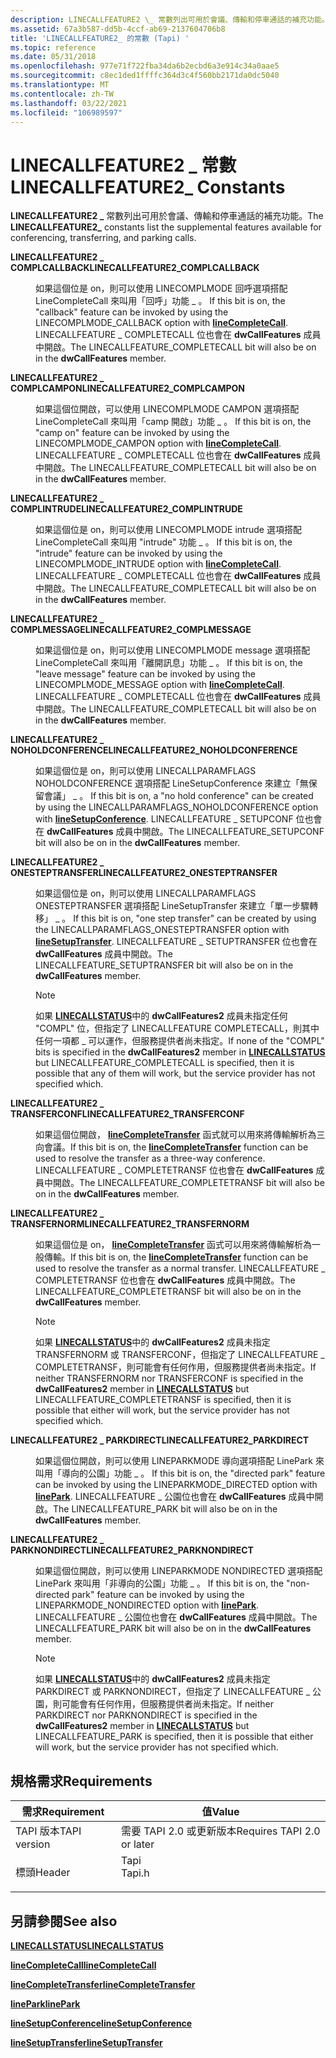 ```yaml
---
description: LINECALLFEATURE2 \_ 常數列出可用於會議、傳輸和停車通話的補充功能。
ms.assetid: 67a3b587-dd5b-4ccf-ab69-2137604706b8
title: 'LINECALLFEATURE2_ 的常數 (Tapi) '
ms.topic: reference
ms.date: 05/31/2018
ms.openlocfilehash: 977e71f722fba34da6b2ecbd6a3e914c34a0aae5
ms.sourcegitcommit: c8ec1ded1ffffc364d3c4f560bb2171da0dc5040
ms.translationtype: MT
ms.contentlocale: zh-TW
ms.lasthandoff: 03/22/2021
ms.locfileid: "106989597"
---
```

# <a name="linecallfeature2_-constants"></a><span data-ttu-id="08f2f-103">LINECALLFEATURE2 \_ 常數</span><span class="sxs-lookup"><span data-stu-id="08f2f-103">LINECALLFEATURE2\_ Constants</span></span>

<span data-ttu-id="08f2f-104">**LINECALLFEATURE2 \_** 常數列出可用於會議、傳輸和停車通話的補充功能。</span><span class="sxs-lookup"><span data-stu-id="08f2f-104">The **LINECALLFEATURE2\_** constants list the supplemental features available for conferencing, transferring, and parking calls.</span></span>

<dl> <dt>

<span data-ttu-id="08f2f-105"><span id="LINECALLFEATURE2_COMPLCALLBACK"></span><span id="linecallfeature2_complcallback"></span>**LINECALLFEATURE2 \_ COMPLCALLBACK**</span><span class="sxs-lookup"><span data-stu-id="08f2f-105"><span id="LINECALLFEATURE2_COMPLCALLBACK"></span><span id="linecallfeature2_complcallback"></span>**LINECALLFEATURE2\_COMPLCALLBACK**</span></span>
</dt> <dd> <dl> <dt>



<span data-ttu-id="08f2f-106">如果這個位是 on，則可以使用 LINECOMPLMODE 回呼選項搭配 LineCompleteCall 來叫用「回呼」功能 \_ 。 [](/windows/desktop/api/Tapi/nf-tapi-linecompletecall)</span><span class="sxs-lookup"><span data-stu-id="08f2f-106">If this bit is on, the "callback" feature can be invoked by using the LINECOMPLMODE\_CALLBACK option with [**lineCompleteCall**](/windows/desktop/api/Tapi/nf-tapi-linecompletecall).</span></span> <span data-ttu-id="08f2f-107">LINECALLFEATURE \_ COMPLETECALL 位也會在 **dwCallFeatures** 成員中開啟。</span><span class="sxs-lookup"><span data-stu-id="08f2f-107">The LINECALLFEATURE\_COMPLETECALL bit will also be on in the **dwCallFeatures** member.</span></span>


</dt> </dl> </dd> <dt>

<span data-ttu-id="08f2f-108"><span id="LINECALLFEATURE2_COMPLCAMPON"></span><span id="linecallfeature2_complcampon"></span>**LINECALLFEATURE2 \_ COMPLCAMPON**</span><span class="sxs-lookup"><span data-stu-id="08f2f-108"><span id="LINECALLFEATURE2_COMPLCAMPON"></span><span id="linecallfeature2_complcampon"></span>**LINECALLFEATURE2\_COMPLCAMPON**</span></span>
</dt> <dd> <dl> <dt>



<span data-ttu-id="08f2f-109">如果這個位開啟，可以使用 LINECOMPLMODE CAMPON 選項搭配 LineCompleteCall 來叫用「camp 開啟」功能 \_ 。 [](/windows/desktop/api/Tapi/nf-tapi-linecompletecall)</span><span class="sxs-lookup"><span data-stu-id="08f2f-109">If this bit is on, the "camp on" feature can be invoked by using the LINECOMPLMODE\_CAMPON option with [**lineCompleteCall**](/windows/desktop/api/Tapi/nf-tapi-linecompletecall).</span></span> <span data-ttu-id="08f2f-110">LINECALLFEATURE \_ COMPLETECALL 位也會在 **dwCallFeatures** 成員中開啟。</span><span class="sxs-lookup"><span data-stu-id="08f2f-110">The LINECALLFEATURE\_COMPLETECALL bit will also be on in the **dwCallFeatures** member.</span></span>


</dt> </dl> </dd> <dt>

<span data-ttu-id="08f2f-111"><span id="LINECALLFEATURE2_COMPLINTRUDE"></span><span id="linecallfeature2_complintrude"></span>**LINECALLFEATURE2 \_ COMPLINTRUDE**</span><span class="sxs-lookup"><span data-stu-id="08f2f-111"><span id="LINECALLFEATURE2_COMPLINTRUDE"></span><span id="linecallfeature2_complintrude"></span>**LINECALLFEATURE2\_COMPLINTRUDE**</span></span>
</dt> <dd> <dl> <dt>



<span data-ttu-id="08f2f-112">如果這個位是 on，則可以使用 LINECOMPLMODE intrude 選項搭配 LineCompleteCall 來叫用 "intrude" 功能 \_ 。 [](/windows/desktop/api/Tapi/nf-tapi-linecompletecall)</span><span class="sxs-lookup"><span data-stu-id="08f2f-112">If this bit is on, the "intrude" feature can be invoked by using the LINECOMPLMODE\_INTRUDE option with [**lineCompleteCall**](/windows/desktop/api/Tapi/nf-tapi-linecompletecall).</span></span> <span data-ttu-id="08f2f-113">LINECALLFEATURE \_ COMPLETECALL 位也會在 **dwCallFeatures** 成員中開啟。</span><span class="sxs-lookup"><span data-stu-id="08f2f-113">The LINECALLFEATURE\_COMPLETECALL bit will also be on in the **dwCallFeatures** member.</span></span>


</dt> </dl> </dd> <dt>

<span data-ttu-id="08f2f-114"><span id="LINECALLFEATURE2_COMPLMESSAGE"></span><span id="linecallfeature2_complmessage"></span>**LINECALLFEATURE2 \_ COMPLMESSAGE**</span><span class="sxs-lookup"><span data-stu-id="08f2f-114"><span id="LINECALLFEATURE2_COMPLMESSAGE"></span><span id="linecallfeature2_complmessage"></span>**LINECALLFEATURE2\_COMPLMESSAGE**</span></span>
</dt> <dd> <dl> <dt>



<span data-ttu-id="08f2f-115">如果這個位是 on，則可以使用 LINECOMPLMODE message 選項搭配 LineCompleteCall 來叫用「離開訊息」功能 \_ 。 [](/windows/desktop/api/Tapi/nf-tapi-linecompletecall)</span><span class="sxs-lookup"><span data-stu-id="08f2f-115">If this bit is on, the "leave message" feature can be invoked by using the LINECOMPLMODE\_MESSAGE option with [**lineCompleteCall**](/windows/desktop/api/Tapi/nf-tapi-linecompletecall).</span></span> <span data-ttu-id="08f2f-116">LINECALLFEATURE \_ COMPLETECALL 位也會在 **dwCallFeatures** 成員中開啟。</span><span class="sxs-lookup"><span data-stu-id="08f2f-116">The LINECALLFEATURE\_COMPLETECALL bit will also be on in the **dwCallFeatures** member.</span></span>


</dt> </dl> </dd> <dt>

<span data-ttu-id="08f2f-117"><span id="LINECALLFEATURE2_NOHOLDCONFERENCE"></span><span id="linecallfeature2_noholdconference"></span>**LINECALLFEATURE2 \_ NOHOLDCONFERENCE**</span><span class="sxs-lookup"><span data-stu-id="08f2f-117"><span id="LINECALLFEATURE2_NOHOLDCONFERENCE"></span><span id="linecallfeature2_noholdconference"></span>**LINECALLFEATURE2\_NOHOLDCONFERENCE**</span></span>
</dt> <dd> <dl> <dt>



<span data-ttu-id="08f2f-118">如果這個位是 on，則可以使用 LINECALLPARAMFLAGS NOHOLDCONFERENCE 選項搭配 LineSetupConference 來建立「無保留會議」 \_ 。 [](/windows/desktop/api/Tapi/nf-tapi-linesetupconference)</span><span class="sxs-lookup"><span data-stu-id="08f2f-118">If this bit is on, a "no hold conference" can be created by using the LINECALLPARAMFLAGS\_NOHOLDCONFERENCE option with [**lineSetupConference**](/windows/desktop/api/Tapi/nf-tapi-linesetupconference).</span></span> <span data-ttu-id="08f2f-119">LINECALLFEATURE \_ SETUPCONF 位也會在 **dwCallFeatures** 成員中開啟。</span><span class="sxs-lookup"><span data-stu-id="08f2f-119">The LINECALLFEATURE\_SETUPCONF bit will also be on in the **dwCallFeatures** member.</span></span>


</dt> </dl> </dd> <dt>

<span data-ttu-id="08f2f-120"><span id="LINECALLFEATURE2_ONESTEPTRANSFER"></span><span id="linecallfeature2_onesteptransfer"></span>**LINECALLFEATURE2 \_ ONESTEPTRANSFER**</span><span class="sxs-lookup"><span data-stu-id="08f2f-120"><span id="LINECALLFEATURE2_ONESTEPTRANSFER"></span><span id="linecallfeature2_onesteptransfer"></span>**LINECALLFEATURE2\_ONESTEPTRANSFER**</span></span>
</dt> <dd> <dl> <dt>



<span data-ttu-id="08f2f-121">如果這個位是 on，則可以使用 LINECALLPARAMFLAGS ONESTEPTRANSFER 選項搭配 LineSetupTransfer 來建立「單一步驟轉移」 \_ 。 [](/windows/desktop/api/Tapi/nf-tapi-linesetuptransfer)</span><span class="sxs-lookup"><span data-stu-id="08f2f-121">If this bit is on, "one step transfer" can be created by using the LINECALLPARAMFLAGS\_ONESTEPTRANSFER option with [**lineSetupTransfer**](/windows/desktop/api/Tapi/nf-tapi-linesetuptransfer).</span></span> <span data-ttu-id="08f2f-122">LINECALLFEATURE \_ SETUPTRANSFER 位也會在 **dwCallFeatures** 成員中開啟。</span><span class="sxs-lookup"><span data-stu-id="08f2f-122">The LINECALLFEATURE\_SETUPTRANSFER bit will also be on in the **dwCallFeatures** member.</span></span>

> [!Note]  
> <span data-ttu-id="08f2f-123">如果 [**LINECALLSTATUS**](/windows/desktop/api/Tapi/ns-tapi-linecallstatus)中的 **dwCallFeatures2** 成員未指定任何 "COMPL" 位，但指定了 LINECALLFEATURE COMPLETECALL，則其中任何一項都 \_ 可以運作，但服務提供者尚未指定。</span><span class="sxs-lookup"><span data-stu-id="08f2f-123">If none of the "COMPL" bits is specified in the **dwCallFeatures2** member in [**LINECALLSTATUS**](/windows/desktop/api/Tapi/ns-tapi-linecallstatus) but LINECALLFEATURE\_COMPLETECALL is specified, then it is possible that any of them will work, but the service provider has not specified which.</span></span>

 


</dt> </dl> </dd> <dt>

<span data-ttu-id="08f2f-124"><span id="LINECALLFEATURE2_TRANSFERCONF"></span><span id="linecallfeature2_transferconf"></span>**LINECALLFEATURE2 \_ TRANSFERCONF**</span><span class="sxs-lookup"><span data-stu-id="08f2f-124"><span id="LINECALLFEATURE2_TRANSFERCONF"></span><span id="linecallfeature2_transferconf"></span>**LINECALLFEATURE2\_TRANSFERCONF**</span></span>
</dt> <dd> <dl> <dt>



<span data-ttu-id="08f2f-125">如果這個位開啟， [**lineCompleteTransfer**](/windows/desktop/api/Tapi/nf-tapi-linecompletetransfer) 函式就可以用來將傳輸解析為三向會議。</span><span class="sxs-lookup"><span data-stu-id="08f2f-125">If this bit is on, the [**lineCompleteTransfer**](/windows/desktop/api/Tapi/nf-tapi-linecompletetransfer) function can be used to resolve the transfer as a three-way conference.</span></span> <span data-ttu-id="08f2f-126">LINECALLFEATURE \_ COMPLETETRANSF 位也會在 **dwCallFeatures** 成員中開啟。</span><span class="sxs-lookup"><span data-stu-id="08f2f-126">The LINECALLFEATURE\_COMPLETETRANSF bit will also be on in the **dwCallFeatures** member.</span></span>


</dt> </dl> </dd> <dt>

<span data-ttu-id="08f2f-127"><span id="LINECALLFEATURE2_TRANSFERNORM"></span><span id="linecallfeature2_transfernorm"></span>**LINECALLFEATURE2 \_ TRANSFERNORM**</span><span class="sxs-lookup"><span data-stu-id="08f2f-127"><span id="LINECALLFEATURE2_TRANSFERNORM"></span><span id="linecallfeature2_transfernorm"></span>**LINECALLFEATURE2\_TRANSFERNORM**</span></span>
</dt> <dd> <dl> <dt>



<span data-ttu-id="08f2f-128">如果這個位是 on， [**lineCompleteTransfer**](/windows/desktop/api/Tapi/nf-tapi-linecompletetransfer) 函式可以用來將傳輸解析為一般傳輸。</span><span class="sxs-lookup"><span data-stu-id="08f2f-128">If this bit is on, the [**lineCompleteTransfer**](/windows/desktop/api/Tapi/nf-tapi-linecompletetransfer) function can be used to resolve the transfer as a normal transfer.</span></span> <span data-ttu-id="08f2f-129">LINECALLFEATURE \_ COMPLETETRANSF 位也會在 **dwCallFeatures** 成員中開啟。</span><span class="sxs-lookup"><span data-stu-id="08f2f-129">The LINECALLFEATURE\_COMPLETETRANSF bit will also be on in the **dwCallFeatures** member.</span></span>

> [!Note]  
> <span data-ttu-id="08f2f-130">如果 [**LINECALLSTATUS**](/windows/desktop/api/Tapi/ns-tapi-linecallstatus)中的 **dwCallFeatures2** 成員未指定 TRANSFERNORM 或 TRANSFERCONF，但指定了 LINECALLFEATURE \_ COMPLETETRANSF，則可能會有任何作用，但服務提供者尚未指定。</span><span class="sxs-lookup"><span data-stu-id="08f2f-130">If neither TRANSFERNORM nor TRANSFERCONF is specified in the **dwCallFeatures2** member in [**LINECALLSTATUS**](/windows/desktop/api/Tapi/ns-tapi-linecallstatus) but LINECALLFEATURE\_COMPLETETRANSF is specified, then it is possible that either will work, but the service provider has not specified which.</span></span>

 


</dt> </dl> </dd> <dt>

<span data-ttu-id="08f2f-131"><span id="LINECALLFEATURE2_PARKDIRECT"></span><span id="linecallfeature2_parkdirect"></span>**LINECALLFEATURE2 \_ PARKDIRECT**</span><span class="sxs-lookup"><span data-stu-id="08f2f-131"><span id="LINECALLFEATURE2_PARKDIRECT"></span><span id="linecallfeature2_parkdirect"></span>**LINECALLFEATURE2\_PARKDIRECT**</span></span>
</dt> <dd> <dl> <dt>



<span data-ttu-id="08f2f-132">如果這個位開啟，則可以使用 LINEPARKMODE 導向選項搭配 LinePark 來叫用「導向的公園」功能 \_ 。 [](/windows/desktop/api/Tapi/nf-tapi-linepark)</span><span class="sxs-lookup"><span data-stu-id="08f2f-132">If this bit is on, the "directed park" feature can be invoked by using the LINEPARKMODE\_DIRECTED option with [**linePark**](/windows/desktop/api/Tapi/nf-tapi-linepark).</span></span> <span data-ttu-id="08f2f-133">LINECALLFEATURE \_ 公園位也會在 **dwCallFeatures** 成員中開啟。</span><span class="sxs-lookup"><span data-stu-id="08f2f-133">The LINECALLFEATURE\_PARK bit will also be on in the **dwCallFeatures** member.</span></span>


</dt> </dl> </dd> <dt>

<span data-ttu-id="08f2f-134"><span id="LINECALLFEATURE2_PARKNONDIRECT"></span><span id="linecallfeature2_parknondirect"></span>**LINECALLFEATURE2 \_ PARKNONDIRECT**</span><span class="sxs-lookup"><span data-stu-id="08f2f-134"><span id="LINECALLFEATURE2_PARKNONDIRECT"></span><span id="linecallfeature2_parknondirect"></span>**LINECALLFEATURE2\_PARKNONDIRECT**</span></span>
</dt> <dd> <dl> <dt>



<span data-ttu-id="08f2f-135">如果這個位開啟，則可以使用 LINEPARKMODE NONDIRECTED 選項搭配 LinePark 來叫用「非導向的公園」功能 \_ 。 [](/windows/desktop/api/Tapi/nf-tapi-linepark)</span><span class="sxs-lookup"><span data-stu-id="08f2f-135">If this bit is on, the "non-directed park" feature can be invoked by using the LINEPARKMODE\_NONDIRECTED option with [**linePark**](/windows/desktop/api/Tapi/nf-tapi-linepark).</span></span> <span data-ttu-id="08f2f-136">LINECALLFEATURE \_ 公園位也會在 **dwCallFeatures** 成員中開啟。</span><span class="sxs-lookup"><span data-stu-id="08f2f-136">The LINECALLFEATURE\_PARK bit will also be on in the **dwCallFeatures** member.</span></span>

> [!Note]  
> <span data-ttu-id="08f2f-137">如果 [**LINECALLSTATUS**](/windows/desktop/api/Tapi/ns-tapi-linecallstatus)中的 **dwCallFeatures2** 成員未指定 PARKDIRECT 或 PARKNONDIRECT，但指定了 LINECALLFEATURE \_ 公園，則可能會有任何作用，但服務提供者尚未指定。</span><span class="sxs-lookup"><span data-stu-id="08f2f-137">If neither PARKDIRECT nor PARKNONDIRECT is specified in the **dwCallFeatures2** member in [**LINECALLSTATUS**](/windows/desktop/api/Tapi/ns-tapi-linecallstatus) but LINECALLFEATURE\_PARK is specified, then it is possible that either will work, but the service provider has not specified which.</span></span>

 


</dt> </dl> </dd> </dl>

## <a name="requirements"></a><span data-ttu-id="08f2f-138">規格需求</span><span class="sxs-lookup"><span data-stu-id="08f2f-138">Requirements</span></span>



| <span data-ttu-id="08f2f-139">需求</span><span class="sxs-lookup"><span data-stu-id="08f2f-139">Requirement</span></span> | <span data-ttu-id="08f2f-140">值</span><span class="sxs-lookup"><span data-stu-id="08f2f-140">Value</span></span> |
|-------------------------|-----------------------------------------------------------------------------------|
| <span data-ttu-id="08f2f-141">TAPI 版本</span><span class="sxs-lookup"><span data-stu-id="08f2f-141">TAPI version</span></span><br/> | <span data-ttu-id="08f2f-142">需要 TAPI 2.0 或更新版本</span><span class="sxs-lookup"><span data-stu-id="08f2f-142">Requires TAPI 2.0 or later</span></span><br/>                                             |
| <span data-ttu-id="08f2f-143">標頭</span><span class="sxs-lookup"><span data-stu-id="08f2f-143">Header</span></span><br/>       | <dl> <span data-ttu-id="08f2f-144"><dt>Tapi</dt></span><span class="sxs-lookup"><span data-stu-id="08f2f-144"><dt>Tapi.h</dt></span></span> </dl> |



## <a name="see-also"></a><span data-ttu-id="08f2f-145">另請參閱</span><span class="sxs-lookup"><span data-stu-id="08f2f-145">See also</span></span>

<dl> <dt>

[<span data-ttu-id="08f2f-146">**LINECALLSTATUS**</span><span class="sxs-lookup"><span data-stu-id="08f2f-146">**LINECALLSTATUS**</span></span>](/windows/desktop/api/Tapi/ns-tapi-linecallstatus)
</dt> <dt>

[<span data-ttu-id="08f2f-147">**lineCompleteCall**</span><span class="sxs-lookup"><span data-stu-id="08f2f-147">**lineCompleteCall**</span></span>](/windows/desktop/api/Tapi/nf-tapi-linecompletecall)
</dt> <dt>

[<span data-ttu-id="08f2f-148">**lineCompleteTransfer**</span><span class="sxs-lookup"><span data-stu-id="08f2f-148">**lineCompleteTransfer**</span></span>](/windows/desktop/api/Tapi/nf-tapi-linecompletetransfer)
</dt> <dt>

[<span data-ttu-id="08f2f-149">**linePark**</span><span class="sxs-lookup"><span data-stu-id="08f2f-149">**linePark**</span></span>](/windows/desktop/api/Tapi/nf-tapi-linepark)
</dt> <dt>

[<span data-ttu-id="08f2f-150">**lineSetupConference**</span><span class="sxs-lookup"><span data-stu-id="08f2f-150">**lineSetupConference**</span></span>](/windows/desktop/api/Tapi/nf-tapi-linesetupconference)
</dt> <dt>

[<span data-ttu-id="08f2f-151">**lineSetupTransfer**</span><span class="sxs-lookup"><span data-stu-id="08f2f-151">**lineSetupTransfer**</span></span>](/windows/desktop/api/Tapi/nf-tapi-linesetuptransfer)
</dt> </dl>

 

 




